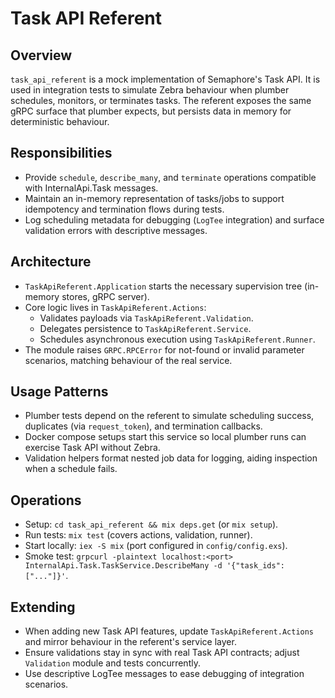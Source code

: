 # Task API Referent

## Overview
`task_api_referent` is a mock implementation of Semaphore's Task API. It is used in integration tests to simulate Zebra behaviour when plumber schedules, monitors, or terminates tasks. The referent exposes the same gRPC surface that plumber expects, but persists data in memory for deterministic behaviour.

## Responsibilities
- Provide `schedule`, `describe_many`, and `terminate` operations compatible with InternalApi.Task messages.
- Maintain an in-memory representation of tasks/jobs to support idempotency and termination flows during tests.
- Log scheduling metadata for debugging (`LogTee` integration) and surface validation errors with descriptive messages.

## Architecture
- `TaskApiReferent.Application` starts the necessary supervision tree (in-memory stores, gRPC server).
- Core logic lives in `TaskApiReferent.Actions`:
  - Validates payloads via `TaskApiReferent.Validation`.
  - Delegates persistence to `TaskApiReferent.Service`.
  - Schedules asynchronous execution using `TaskApiReferent.Runner`.
- The module raises `GRPC.RPCError` for not-found or invalid parameter scenarios, matching behaviour of the real service.

## Usage Patterns
- Plumber tests depend on the referent to simulate scheduling success, duplicates (via `request_token`), and termination callbacks.
- Docker compose setups start this service so local plumber runs can exercise Task API without Zebra.
- Validation helpers format nested job data for logging, aiding inspection when a schedule fails.

## Operations
- Setup: `cd task_api_referent && mix deps.get` (or `mix setup`).
- Run tests: `mix test` (covers actions, validation, runner).
- Start locally: `iex -S mix` (port configured in `config/config.exs`).
- Smoke test: `grpcurl -plaintext localhost:<port> InternalApi.Task.TaskService.DescribeMany -d '{"task_ids":["..."]}'`.

## Extending
- When adding new Task API features, update `TaskApiReferent.Actions` and mirror behaviour in the referent's service layer.
- Ensure validations stay in sync with real Task API contracts; adjust `Validation` module and tests concurrently.
- Use descriptive LogTee messages to ease debugging of integration scenarios.
